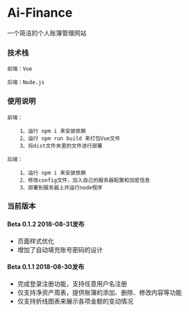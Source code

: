 # Ai-Finance
一个简洁的个人账簿管理网站


### 技术栈

	前端：Vue

	后端：Node.js

### 使用说明

	前端：

		1、运行 npm i 来安装依赖
		2、运行 npm run build 来打包Vue文件
		3、将dist文件夹里的文件进行部署

	后端：

		1、运行 npm i 来安装依赖
		2、修改config文件，加入自己的服务器配置和加密信息
		3、部署到服务器上并运行node程序

### 当前版本

#### Beta 0.1.2      2018-08-31发布

* 页面样式优化
* 增加了自动填充账号密码的设计

#### Beta 0.1.1      2018-08-30发布

* 完成登录注册功能，支持任意用户名注册
* 仅支持净资产周表，提供账簿的添加、删除、修改内容等功能
* 仅支持折线图表来展示各项金额的变动情况